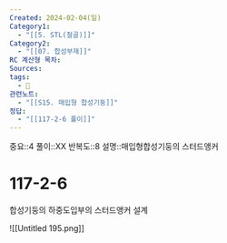 ```yaml
---
Created: 2024-02-04(일)
Category1:
  - "[[5. STL(철골)]]"
Category2:
  - "[[07. 합성부재]]"
RC 계산형 목차: 
Sources: 
tags:
  - 🧮
관련노트:
  - "[[S15. 매입형 합성기둥]]"
정답:
  - "[[117-2-6 풀이]]"
---
```

중요::4
풀이::XX
반복도::8
설명::매입형합성기둥의 스터드앵커


#  117-2-6

합성기둥의 하중도입부의 스터드앵커 설계

![[Untitled 195.png]]